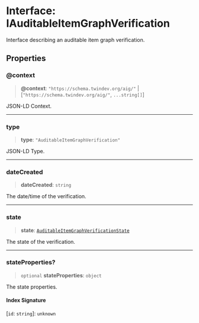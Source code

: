 # Interface: IAuditableItemGraphVerification

Interface describing an auditable item graph verification.

## Properties

### @context

> **@context**: `"https://schema.twindev.org/aig/"` \| [`"https://schema.twindev.org/aig/"`, `...string[]`]

JSON-LD Context.

***

### type

> **type**: `"AuditableItemGraphVerification"`

JSON-LD Type.

***

### dateCreated

> **dateCreated**: `string`

The date/time of the verification.

***

### state

> **state**: [`AuditableItemGraphVerificationState`](../type-aliases/AuditableItemGraphVerificationState.md)

The state of the verification.

***

### stateProperties?

> `optional` **stateProperties**: `object`

The state properties.

#### Index Signature

 \[`id`: `string`\]: `unknown`
